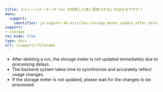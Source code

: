 ```yaml
---
title: ストレージメーターが run を削除した後に更新されないのはなぜですか？
menu:
  support:
    identifier: ja-support-kb-articles-storage_meter_update_after_deleting_runs
support:
- storage
toc_hide: true
type: docs
url: /support/:filename
---
```


- After deleting a run, the storage meter is not updated immediately due to processing delays.
- The backend system takes time to synchronize and accurately reflect usage changes.
- If the storage meter is not updated, please wait for the changes to be processed.